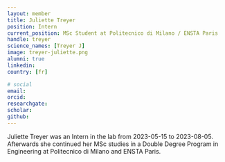 ```yaml
---
layout: member
title: Juliette Treyer
position: Intern
current_position: MSc Student at Politecnico di Milano / ENSTA Paris
handle: treyer
science_names: [Treyer J]
image: treyer-juliette.png
alumni: true
linkedin: 
country: [fr]

# social
email:
orcid: 
researchgate: 
scholar: 
github: 
---
```


Juliette Treyer was an Intern in the lab from 2023-05-15 to 2023-08-05. Afterwards she continued her MSc studies in a Double Degree Program in Engineering at Politecnico di Milano and ENSTA Paris.
